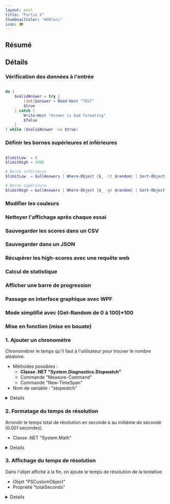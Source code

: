 ```yaml
---
layout: post
title: "Partie X"
thumbnailColor: "#007acc"
icon: 🎓
---
```


## Résumé

## Détails

### Vérification des données à l'entrée

```powershell

do {
    $validAnswer = try {
        [int]$answer = Read-Host "TEST"
        $true
    } catch {
        Write-Host "Answer is bad formating"
        $false
    }
} while ($validAnswer -ne $true)

```

### Définir les bornes supérieures et inférieures

```powershell

$limitLow  = 0
$limitHigh = 1000

# Borne inférieure
$limitLow  = $allAnswers | Where-Object {$_ -lt $random} | Sort-Object -Descending | Select-Object -First 1

# Borne supérieure
$limitHigh = $allAnswers | Where-Object {$_ -gt $random} | Sort-Object | Select-Object -First 1

```

### Modifier les couleurs

### Nettoyer l'affichage après chaque essai

### Sauvegarder les scores dans un CSV

### Sauvegarder dans un JSON

### Récupérer les high-scores avec une requête web

### Calcul de statistique

### Afficher une barre de progression

### Passage en interface graphique avec WPF

### Mode simplifié avec (Get-Random de 0 à 100)*100

### Mise en fonction (mise en bouate)

### 1. Ajouter un chronomètre

Chronométrer le temps qu'il faut à l'utilisateur pour trouver le nombre aléatoire.

- Méthodes possibles :
  - **Classe .NET "System.Diagnostics.Stopwatch"**
  - Commande "Measure-Command"
  - Commande "New-TimeSpan"
- Nom de variable : "stopwatch" 

<details>
  <pre><code>
    $stopwatch = [System.Diagnostics.Stopwatch]::StartNew()
    $stopwatch.Stop()

    $stopwatch = Measure-Command { <#[...]#> }

    $startTime = Get-Date
    $stopWatch = New-TimeSpan -Start $startTime -End (Get-Date)
  </code></pre>
</details>

### 2. Formatage du temps de résolution

Arrondir le temps total de résolution en seconde à au millième de seconde (0.001 secondes).

- Classe .NET "System.Math"

<details>
  <pre><code>
    [System.Math]::Round($stopWatch.Elapsed.TotalSeconds,3)
  </code></pre>
</details>

### 3. Affichage du temps de résolution

Dans l'objet affiché à la fin, on ajoute le temps de résolution de la tentative. 

- Objet "PSCustomObject"
- Propriété "totalSeconds"

<details>
  <pre><code>
    [PSCustomObject]@{
        "Random"       = $random
        "Answer"       = $answer
        "Count"        = $i
        "TotalSeconds" = [System.Math]::Round($stopWatch.Elapsed.TotalSeconds,3)
    } | Format-List
  </code></pre>
</details>

